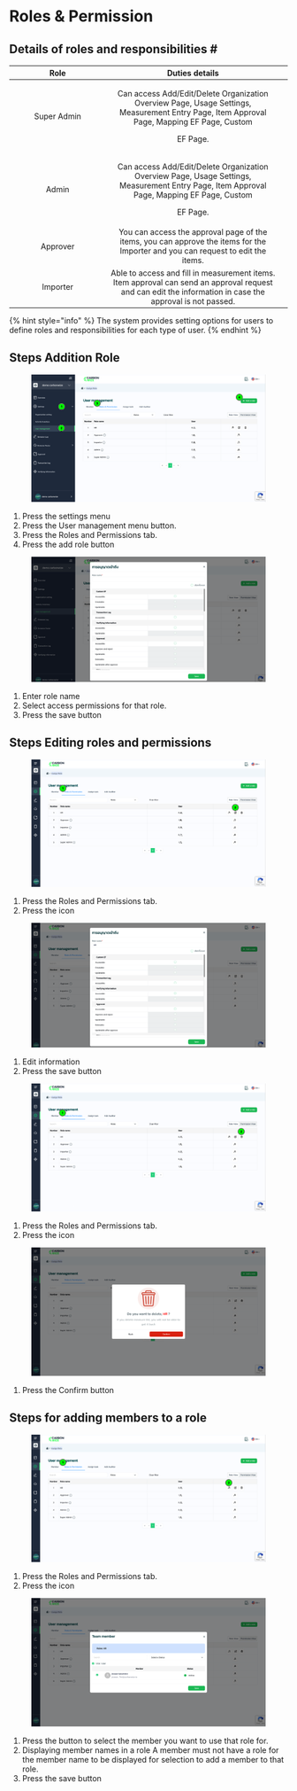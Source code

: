 # Roles & Permission

## Details of roles and responsibilities \#

<table><thead><tr><th width="161" align="center">Role</th><th align="center">Duties details</th><th data-hidden></th></tr></thead><tbody><tr><td align="center">Super Admin</td><td align="center"><p>Can access Add/Edit/Delete Organization Overview Page, Usage Settings, Measurement Entry Page, Item Approval Page, Mapping EF Page, Custom</p><p>EF Page.</p></td><td></td></tr><tr><td align="center">Admin</td><td align="center"><p>Can access Add/Edit/Delete Organization Overview Page, Usage Settings, Measurement Entry Page, Item Approval Page, Mapping EF Page, Custom</p><p>EF Page.</p></td><td></td></tr><tr><td align="center">Approver</td><td align="center">You can access the approval page of the items, you can approve the items for the Importer and you can request to edit the items.</td><td></td></tr><tr><td align="center">Importer</td><td align="center">Able to access and fill in measurement items. Item approval can send an approval request and can edit the information in case the approval is not passed.</td><td></td></tr></tbody></table>

{% hint style="info" %}
The system provides setting options for users to define roles and responsibilities for each type of user.
{% endhint %}



## Steps Addition Role &#x20;

<figure><img src="../../../.gitbook/assets/image (9).png" alt=""><figcaption></figcaption></figure>

1. Press the settings menu
2. ﻿﻿﻿Press the User management menu button.
3. ﻿﻿﻿Press the Roles and Permissions tab.
4. ﻿﻿﻿Press the add role button



<figure><img src="../../../.gitbook/assets/image (1) (1) (1) (1) (1) (1) (1) (1).png" alt=""><figcaption></figcaption></figure>

1. Enter role name
2. ﻿﻿﻿Select access permissions for that role.
3. Press the save button



## Steps Editing roles and permissions

<figure><img src="../../../.gitbook/assets/image (2) (1) (1) (1) (1) (1) (1).png" alt=""><figcaption></figcaption></figure>

1. Press the Roles and Permissions tab.
2. ﻿﻿﻿Press the icon



<figure><img src="../../../.gitbook/assets/image (3) (1) (1) (1).png" alt=""><figcaption></figcaption></figure>

1. Edit information
2. ﻿﻿﻿Press the save button



<figure><img src="../../../.gitbook/assets/image (4) (1) (1).png" alt=""><figcaption></figcaption></figure>

1. Press the Roles and Permissions tab.
2. ﻿﻿﻿Press the icon



<figure><img src="../../../.gitbook/assets/image (5) (1) (1).png" alt=""><figcaption></figcaption></figure>

1. Press the Confirm button

###

## Steps for adding members to a role

<figure><img src="../../../.gitbook/assets/image (6) (1) (1).png" alt=""><figcaption></figcaption></figure>

1. Press the Roles and Permissions tab.
2. ﻿﻿﻿Press the icon



<figure><img src="../../../.gitbook/assets/image (7) (1).png" alt=""><figcaption></figcaption></figure>

1. Press the button to select the member you want to use that role for.﻿﻿﻿
2. Displaying member names in a role A member must not have a role for the member name to be displayed for selection to add a member to that role.
3. ﻿﻿﻿Press the save button

